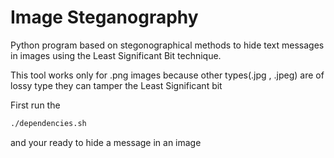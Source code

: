 # Image Steganography

Python program based on stegonographical methods to hide text messages in images using the Least Significant Bit technique.

This tool works only for .png images because other types(.jpg , .jpeg)
are of lossy type they can tamper the Least Significant bit

First run the 
   ```bash 
   ./dependencies.sh
   ```

and your ready to hide a message in an image
